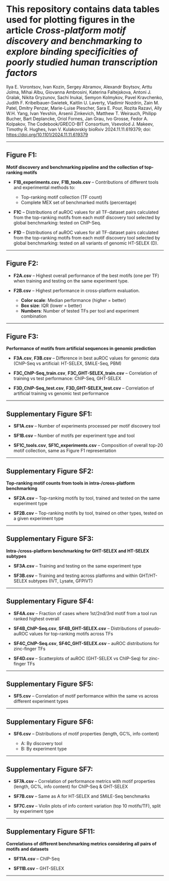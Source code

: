 
# This repository contains data tables used for plotting figures in the article *Cross-platform motif discovery and benchmarking to explore binding specificities of poorly studied human transcription factors*
Ilya E. Vorontsov, Ivan Kozin, Sergey Abramov, Alexandr Boytsov, Arttu Jolma, Mihai Albu, Giovanna Ambrosini, Katerina Faltejskova, Antoni J. Gralak, Nikita Gryzunov, Sachi Inukai, Semyon Kolmykov, Pavel Kravchenko, Judith F. Kribelbauer-Swietek, Kaitlin U. Laverty, Vladimir Nozdrin, Zain M. Patel, Dmitry Penzar, Marie-Luise Plescher, Sara E. Pour, Rozita Razavi, Ally W.H. Yang, Ivan Yevshin, Arsenii Zinkevich, Matthew T. Weirauch, Philipp Bucher, Bart Deplancke, Oriol Fornes, Jan Grau, Ivo Grosse, Fedor A. Kolpakov, The Codebook/GRECO-BIT Consortium, Vsevolod J. Makeev, Timothy R. Hughes, Ivan V. Kulakovskiy
bioRxiv 2024.11.11.619379; doi: https://doi.org/10.1101/2024.11.11.619379


---

## **Figure F1:**

**Motif discovery and benchmarking pipeline and the collection of top-ranking motifs**

* **F1B\_experiments.csv**, **F1B\_tools.csv** – Contributions of different tools and experimental methods to:

  * Top-ranking motif collection (TF count)
  * Complete MEX set of benchmarked motifs (percentage)

* **F1C** –  Distributions of auROC values for all TF-dataset pairs calculated from the top-ranking motifs from each motif discovery tool selected by global benchmarking: tested on ChIP-Seq.

* **F1D** –  Distributions of auROC values for all TF-dataset pairs calculated from the top-ranking motifs from each motif discovery tool selected by global benchmarking: tested on all variants of genomic HT-SELEX (D). 

---

## **Figure F2:**

* **F2A.csv** – Highest overall performance of the best motifs (one per TF) when training and testing on the same experiment type.

* **F2B.csv** – Highest performance in cross-platform evaluation.

  * **Color scale**: Median performance (higher = better)
  * **Box size**: IQR (lower = better)
  * **Numbers**: Number of tested TFs per tool and experiment combination

---

## **Figure F3:**

**Performance of motifs from artificial sequences in genomic prediction**

* **F3A.csv**, **F3B.csv** – Difference in best auROC values for genomic data (ChIP-Seq vs artificial: HT-SELEX, SMiLE-Seq, PBM)

* **F3C\_ChIP-Seq\_train.csv**, **F3C\_GHT-SELEX\_train.csv** – Correlation of training vs test performance: ChIP-Seq, GHT-SELEX

* **F3D\_ChIP-Seq\_test.csv**, **F3D\_GHT-SELEX\_test.csv** – Correlation of artificial training vs genomic test performance

---

## **Supplementary Figure SF1:**

* **SF1A.csv** – Number of experiments processed per motif discovery tool

* **SF1B.csv** – Number of motifs per experiment type and tool

* **SF1C\_tools.csv**, **SF1C\_experiments.csv** – Composition of overall top-20 motif collection, same as Figure F1 representation

---

## **Supplementary Figure SF2:**

**Top-ranking motif counts from tools in intra-/cross-platform benchmarking**

* **SF2A.csv** – Top-ranking motifs by tool, trained and tested on the same experiment type

* **SF2B.csv** – Top-ranking motifs by tool, trained on other types, tested on a given experiment type


---

## **Supplementary Figure SF3:**

**Intra-/cross-platform benchmarking for GHT-SELEX and HT-SELEX subtypes**

* **SF3A.csv** – Training and testing on the same experiment type

* **SF3B.csv** – Training and testing across platforms and within GHT/HT-SELEX subtypes (IVT, Lysate, GFPIVT)

---

## **Supplementary Figure SF4:**

* **SF4A.csv** – Fraction of cases where 1st/2nd/3rd motif from a tool run ranked highest overall

* **SF4B\_ChIP-Seq.csv**, **SF4B\_GHT-SELEX.csv** – Distributions of pseudo-auROC values for top-ranking motifs across TFs

* **SF4C\_ChIP-Seq.csv**, **SF4C\_GHT-SELEX.csv** – auROC distributions for zinc-finger TFs

* **SF4D.csv** – Scatterplots of auROC (GHT-SELEX vs ChIP-Seq) for zinc-finger TFs

---

## **Supplementary Figure SF5:**

* **SF5.csv** – Correlation of motif performance within the same vs across different experiment types

---

## **Supplementary Figure SF6:**

* **SF6.csv** – Distributions of motif properties (length, GC%, info content)

  * A: By discovery tool
  * B: By experiment type

---

## **Supplementary Figure SF7:**

* **SF7A.csv** – Correlation of performance metrics with motif properties (length, GC%, info content) for ChIP-Seq & GHT-SELEX

* **SF7B.csv** – Same as A for HT-SELEX and SMiLE-Seq benchmarks

* **SF7C.csv** – Violin plots of info content variation (top 10 motifs/TF), split by experiment type

---

## **Supplementary Figure SF11:**

**Correlations of different benchmarking metrics considering all pairs of motifs and datasets**

* **SF11A.csv** – ChIP-Seq

* **SF11B.csv** – GHT-SELEX

---

